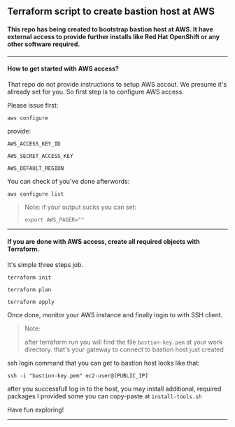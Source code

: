 ## Terraform script to create bastion host at AWS

#### This repo has being created to bootstrap bastion host at AWS. It have external access to provide further installs like Red Hat OpenShift or any other software required.

---

#### How to get started with AWS access?

That repo do not provide instructions to setup AWS accout. We presume it's allready set for you.
So first step is to configure AWS access. 

Please issue first:

`aws configure`

provide:

``AWS_ACCESS_KEY_ID``

``AWS_SECRET_ACCESS_KEY``

``AWS_DEFAULT_REGION``

You can check of you've done afterwords:

`aws configure list`


> Note: if your output sucks you can set:
>
> `export AWS_PAGER=""`

---

#### If you are done with AWS access, create all required objects with Terraform.

It's simple three steps job.

`terraform init`

`terraform plan`

`terraform apply`

Once done, monitor your AWS instance and finally login to with SSH client.

> Note: 
>
> after terraform run you will find the file `bastion-key.pem` at your work directory.
> that's your gateway to connect to bastion host just created

ssh login command that you can get to bastion host looks like that:

`ssh -i "bastion-key.pem" ec2-user@[PUBLIC_IP]`

after you successfull log in to the host, you may install additional, required packages
I provided some you can copy-paste at `install-tools.sh`

Have fun exploring!

---

